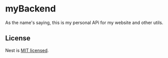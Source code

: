# myBackend

As the name's saying, this is my personal APi for my website and other utils. 

## License

Nest is [MIT licensed](LICENSE).
